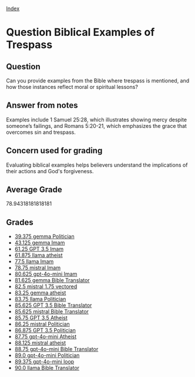 
[Index](../../index.md)
# Question Biblical Examples of Trespass
## Question
Can you provide examples from the Bible where trespass is mentioned, and how those instances reflect moral or spiritual lessons?

## Answer from notes
Examples include 1 Samuel 25:28, which illustrates showing mercy despite someone’s failings, and Romans 5:20-21, which emphasizes the grace that overcomes sin and trespass.

## Concern used for grading
Evaluating biblical examples helps believers understand the implications of their actions and God's forgiveness.

## Average Grade
78.94318181818181

## Grades
 * [39.375 gemma Politician](../answers/gemma_Politician/Biblical_Examples_of_Trespass.md)
 * [43.125 gemma Imam](../answers/gemma_Imam/Biblical_Examples_of_Trespass.md)
 * [61.25 GPT 3.5 Imam](../answers/GPT_3.5_Imam/Biblical_Examples_of_Trespass.md)
 * [61.875 llama atheist](../answers/llama_atheist/Biblical_Examples_of_Trespass.md)
 * [77.5 llama Imam](../answers/llama_Imam/Biblical_Examples_of_Trespass.md)
 * [78.75 mistral Imam](../answers/mistral_Imam/Biblical_Examples_of_Trespass.md)
 * [80.625 gpt-4o-mini Imam](../answers/gpt-4o-mini_Imam/Biblical_Examples_of_Trespass.md)
 * [81.625 gemma Bible Translator](../answers/gemma_Bible_Translator/Biblical_Examples_of_Trespass.md)
 * [82.5 mistral 1.75 vectored](../answers/mistral_1.75_vectored/Biblical_Examples_of_Trespass.md)
 * [83.25 gemma atheist](../answers/gemma_atheist/Biblical_Examples_of_Trespass.md)
 * [83.75 llama Politician](../answers/llama_Politician/Biblical_Examples_of_Trespass.md)
 * [85.625 GPT 3.5 Bible Translator](../answers/GPT_3.5_Bible_Translator/Biblical_Examples_of_Trespass.md)
 * [85.625 mistral Bible Translator](../answers/mistral_Bible_Translator/Biblical_Examples_of_Trespass.md)
 * [85.75 GPT 3.5 Atheist](../answers/GPT_3.5_Atheist/Biblical_Examples_of_Trespass.md)
 * [86.25 mistral Politician](../answers/mistral_Politician/Biblical_Examples_of_Trespass.md)
 * [86.875 GPT 3.5 Politician](../answers/GPT_3.5_Politician/Biblical_Examples_of_Trespass.md)
 * [87.75 gpt-4o-mini Atheist](../answers/gpt-4o-mini_Atheist/Biblical_Examples_of_Trespass.md)
 * [88.125 mistral atheist](../answers/mistral_atheist/Biblical_Examples_of_Trespass.md)
 * [88.75 gpt-4o-mini Bible Translator](../answers/gpt-4o-mini_Bible_Translator/Biblical_Examples_of_Trespass.md)
 * [89.0 gpt-4o-mini Politician](../answers/gpt-4o-mini_Politician/Biblical_Examples_of_Trespass.md)
 * [89.375 gpt-4o-mini loop](../answers/gpt-4o-mini_loop/Biblical_Examples_of_Trespass.md)
 * [90.0 llama Bible Translator](../answers/llama_Bible_Translator/Biblical_Examples_of_Trespass.md)
